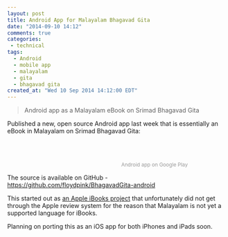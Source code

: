 ```yaml
---
layout: post
title: Android App for Malayalam Bhagavad Gita
date: "2014-09-10 14:12"
comments: true
categories:
 - technical
tags:
  - Android
  - mobile app
  - malayalam
  - gita
  - bhagavad gita
created_at: "Wed 10 Sep 2014 14:12:00 EDT"
---
```


> Android app as a Malayalam eBook on Srimad Bhagavad Gita

Published a new, open source Android app last week that is essentially an eBook in Malayalam on Srimad Bhagavad Gita:

<div style="text-align:center;">
    <a href="https://play.google.com/store/apps/details?id=com.floydpink.android.bhagavadgita" target="_blank" style="display:inline-block;overflow:hidden;background:url(https://floydpink.github.io/BhagavadGita/images/play-store.png) no-repeat;width:172px;height:60px;background-position:center;"></a>
    <span style="color:#999;font-size:smaller">Android app on Google Play</span>
</div>

The source is available on GitHub - https://github.com/floydpink/BhagavadGita-android

This started out as [an Apple iBooks project](https://github.com/floydpink/BhagavadGita/tree/apple-ibooks) that unfortunately did not get through the Apple review system for the reason that Malayalam is not yet a supported language for iBooks.

Planning on porting this as an iOS app for both iPhones and iPads soon.

